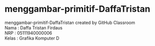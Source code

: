 # menggambar-primitif-DaffaTristan
menggambar-primitif-DaffaTristan created by GitHub Classroom
<br>Nama : Daffa Tristan Firdaus
<br>NRP : 05111940000006
<br>Kelas : Grafika Komputer D
